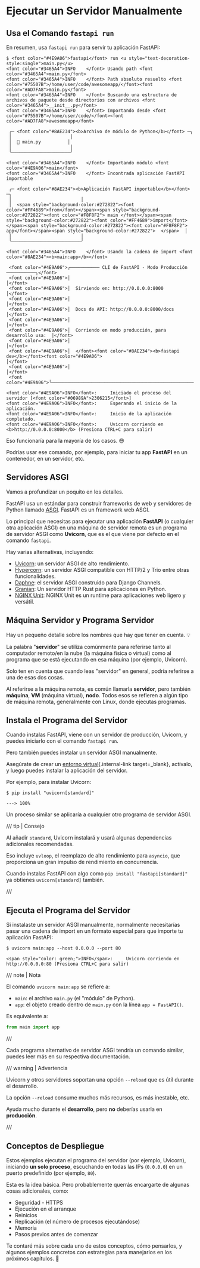 # Ejecutar un Servidor Manualmente

## Usa el Comando `fastapi run`

En resumen, usa `fastapi run` para servir tu aplicación FastAPI:

<div class="termy">

```console
$ <font color="#4E9A06">fastapi</font> run <u style="text-decoration-style:single">main.py</u>
<font color="#3465A4">INFO    </font> Usando path <font color="#3465A4">main.py</font>
<font color="#3465A4">INFO    </font> Path absoluto resuelto <font color="#75507B">/home/user/code/awesomeapp/</font><font color="#AD7FA8">main.py</font>
<font color="#3465A4">INFO    </font> Buscando una estructura de archivos de paquete desde directorios con archivos <font color="#3465A4">__init__.py</font>
<font color="#3465A4">INFO    </font> Importando desde <font color="#75507B">/home/user/code/</font><font color="#AD7FA8">awesomeapp</font>

 ╭─ <font color="#8AE234"><b>Archivo de módulo de Python</b></font> ─╮
 │                      │
 │  🐍 main.py          │
 │                      │
 ╰──────────────────────╯

<font color="#3465A4">INFO    </font> Importando módulo <font color="#4E9A06">main</font>
<font color="#3465A4">INFO    </font> Encontrada aplicación FastAPI importable

 ╭─ <font color="#8AE234"><b>Aplicación FastAPI importable</b></font> ─╮
 │                          │
 │  <span style="background-color:#272822"><font color="#FF4689">from</font></span><span style="background-color:#272822"><font color="#F8F8F2"> main </font></span><span style="background-color:#272822"><font color="#FF4689">import</font></span><span style="background-color:#272822"><font color="#F8F8F2"> app</font></span><span style="background-color:#272822">  </span>  │
 │                          │
 ╰──────────────────────────╯

<font color="#3465A4">INFO    </font> Usando la cadena de import <font color="#8AE234"><b>main:app</b></font>

 <font color="#4E9A06">╭─────────── CLI de FastAPI - Modo Producción ───────────╮</font>
 <font color="#4E9A06">│                                                     │</font>
 <font color="#4E9A06">│  Sirviendo en: http://0.0.0.0:8000                    │</font>
 <font color="#4E9A06">│                                                     │</font>
 <font color="#4E9A06">│  Docs de API: http://0.0.0.0:8000/docs               │</font>
 <font color="#4E9A06">│                                                     │</font>
 <font color="#4E9A06">│  Corriendo en modo producción, para desarrollo usa:  │</font>
 <font color="#4E9A06">│                                                     │</font>
 <font color="#4E9A06">│  </font><font color="#8AE234"><b>fastapi dev</b></font><font color="#4E9A06">                                        │</font>
 <font color="#4E9A06">│                                                     │</font>
 <font color="#4E9A06">╰─────────────────────────────────────────────────────╯</font>

<font color="#4E9A06">INFO</font>:     Iniciado el proceso del servidor [<font color="#06989A">2306215</font>]
<font color="#4E9A06">INFO</font>:     Esperando el inicio de la aplicación.
<font color="#4E9A06">INFO</font>:     Inicio de la aplicación completado.
<font color="#4E9A06">INFO</font>:     Uvicorn corriendo en <b>http://0.0.0.0:8000</b> (Presiona CTRL+C para salir)
```

</div>

Eso funcionaría para la mayoría de los casos. 😎

Podrías usar ese comando, por ejemplo, para iniciar tu app **FastAPI** en un contenedor, en un servidor, etc.

## Servidores ASGI

Vamos a profundizar un poquito en los detalles.

FastAPI usa un estándar para construir frameworks de web y servidores de Python llamado <abbr title="Asynchronous Server Gateway Interface">ASGI</abbr>. FastAPI es un framework web ASGI.

Lo principal que necesitas para ejecutar una aplicación **FastAPI** (o cualquier otra aplicación ASGI) en una máquina de servidor remota es un programa de servidor ASGI como **Uvicorn**, que es el que viene por defecto en el comando `fastapi`.

Hay varias alternativas, incluyendo:

* <a href="https://www.uvicorn.org/" class="external-link" target="_blank">Uvicorn</a>: un servidor ASGI de alto rendimiento.
* <a href="https://hypercorn.readthedocs.io/" class="external-link" target="_blank">Hypercorn</a>: un servidor ASGI compatible con HTTP/2 y Trio entre otras funcionalidades.
* <a href="https://github.com/django/daphne" class="external-link" target="_blank">Daphne</a>: el servidor ASGI construido para Django Channels.
* <a href="https://github.com/emmett-framework/granian" class="external-link" target="_blank">Granian</a>: Un servidor HTTP Rust para aplicaciones en Python.
* <a href="https://unit.nginx.org/howto/fastapi/" class="external-link" target="_blank">NGINX Unit</a>: NGINX Unit es un runtime para aplicaciones web ligero y versátil.

## Máquina Servidor y Programa Servidor

Hay un pequeño detalle sobre los nombres que hay que tener en cuenta. 💡

La palabra "**servidor**" se utiliza comúnmente para referirse tanto al computador remoto/en la nube (la máquina física o virtual) como al programa que se está ejecutando en esa máquina (por ejemplo, Uvicorn).

Solo ten en cuenta que cuando leas "servidor" en general, podría referirse a una de esas dos cosas.

Al referirse a la máquina remota, es común llamarla **servidor**, pero también **máquina**, **VM** (máquina virtual), **nodo**. Todos esos se refieren a algún tipo de máquina remota, generalmente con Linux, donde ejecutas programas.

## Instala el Programa del Servidor

Cuando instalas FastAPI, viene con un servidor de producción, Uvicorn, y puedes iniciarlo con el comando `fastapi run`.

Pero también puedes instalar un servidor ASGI manualmente.

Asegúrate de crear un [entorno virtual](../virtual-environments.md){.internal-link target=_blank}, actívalo, y luego puedes instalar la aplicación del servidor.

Por ejemplo, para instalar Uvicorn:

<div class="termy">

```console
$ pip install "uvicorn[standard]"

---> 100%
```

</div>

Un proceso similar se aplicaría a cualquier otro programa de servidor ASGI.

/// tip | Consejo

Al añadir `standard`, Uvicorn instalará y usará algunas dependencias adicionales recomendadas.

Eso incluye `uvloop`, el reemplazo de alto rendimiento para `asyncio`, que proporciona un gran impulso de rendimiento en concurrencia.

Cuando instalas FastAPI con algo como `pip install "fastapi[standard]"` ya obtienes `uvicorn[standard]` también.

///

## Ejecuta el Programa del Servidor

Si instalaste un servidor ASGI manualmente, normalmente necesitarías pasar una cadena de import en un formato especial para que importe tu aplicación FastAPI:

<div class="termy">

```console
$ uvicorn main:app --host 0.0.0.0 --port 80

<span style="color: green;">INFO</span>:     Uvicorn corriendo en http://0.0.0.0:80 (Presiona CTRL+C para salir)
```

</div>

/// note | Nota

El comando `uvicorn main:app` se refiere a:

* `main`: el archivo `main.py` (el "módulo" de Python).
* `app`: el objeto creado dentro de `main.py` con la línea `app = FastAPI()`.

Es equivalente a:

```Python
from main import app
```

///

Cada programa alternativo de servidor ASGI tendría un comando similar, puedes leer más en su respectiva documentación.

/// warning | Advertencia

Uvicorn y otros servidores soportan una opción `--reload` que es útil durante el desarrollo.

La opción `--reload` consume muchos más recursos, es más inestable, etc.

Ayuda mucho durante el **desarrollo**, pero **no** deberías usarla en **producción**.

///

## Conceptos de Despliegue

Estos ejemplos ejecutan el programa del servidor (por ejemplo, Uvicorn), iniciando **un solo proceso**, escuchando en todas las IPs (`0.0.0.0`) en un puerto predefinido (por ejemplo, `80`).

Esta es la idea básica. Pero probablemente querrás encargarte de algunas cosas adicionales, como:

* Seguridad - HTTPS
* Ejecución en el arranque
* Reinicios
* Replicación (el número de procesos ejecutándose)
* Memoria
* Pasos previos antes de comenzar

Te contaré más sobre cada uno de estos conceptos, cómo pensarlos, y algunos ejemplos concretos con estrategias para manejarlos en los próximos capítulos. 🚀
